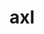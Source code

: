 ---
title: "axl"
layout: cache
categories: [package, develop-2024-03-17]
meta: {"versions": ["0.7.1", "0.8.0"], "compilers": ["cce@=15.0.1", "gcc@=10.3.0", "gcc@=11.1.0", "gcc@=11.4.0", "gcc@=7.5.0", "gcc@=9.4.0", "oneapi@=2024.0.0"], "oss": ["rhel8", "sle_hpc15", "ubuntu18.04", "ubuntu20.04", "ubuntu22.04"], "platforms": ["linux"], "targets": ["neoverse_v1", "neoverse_v2", "ppc64le", "x86_64_v3", "x86_64_v4", "zen4"], "stacks": ["data-vis-sdk", "e4s", "e4s-cray-rhel", "e4s-cray-sles", "e4s-neoverse-v2", "e4s-neoverse_v1", "e4s-oneapi", "e4s-power", "radiuss", "root"], "num_specs": 16, "num_specs_by_stack": {"root": 16, "e4s-cray-rhel": 1, "e4s-cray-sles": 1, "radiuss": 1, "e4s-power": 2, "data-vis-sdk": 2, "e4s-neoverse_v1": 2, "e4s-neoverse-v2": 2, "e4s": 3, "e4s-oneapi": 2}}
spec_details: [{"hash": "vhzwnl6vjiwtjb5fvxrepfc2skhyg7az", "compiler": "cce@=15.0.1", "versions": ["0.8.0"], "os": "rhel8", "platform": "linux", "target": "zen4", "variants": ["async_api=daemon", "+bbapi", "~bbapi_fallback", "build_system=cmake", "build_type=Release", "~dw", "generator=make", "~ipo", "+pthreads", "+shared"], "stacks": ["root", "e4s-cray-rhel"], "size": "-", "tarball": "https://binaries.spack.io/releases/develop-2024-03-17/build_cache/linux-rhel8-zen4/cce-15.0.1/axl-0.8.0/linux-rhel8-zen4-cce-15.0.1-axl-0.8.0-vhzwnl6vjiwtjb5fvxrepfc2skhyg7az.spack"}, {"hash": "l4phnfjewt4ab3jr42pkbjrxljlgm5at", "compiler": "gcc@=10.3.0", "versions": ["0.8.0"], "os": "sle_hpc15", "platform": "linux", "target": "x86_64_v4", "variants": ["async_api=daemon", "+bbapi", "~bbapi_fallback", "build_system=cmake", "build_type=Release", "~dw", "generator=make", "~ipo", "+pthreads", "+shared"], "stacks": ["e4s-cray-sles", "root"], "size": "-", "tarball": "https://binaries.spack.io/releases/develop-2024-03-17/build_cache/linux-sle_hpc15-x86_64_v4/gcc-10.3.0/axl-0.8.0/linux-sle_hpc15-x86_64_v4-gcc-10.3.0-axl-0.8.0-l4phnfjewt4ab3jr42pkbjrxljlgm5at.spack"}, {"hash": "axqjqmxwydbjushe4caxfyis34wf7laf", "compiler": "gcc@=7.5.0", "versions": ["0.7.1"], "os": "ubuntu18.04", "platform": "linux", "target": "x86_64_v3", "variants": ["async_api=daemon", "+bbapi", "~bbapi_fallback", "build_system=cmake", "build_type=Release", "~dw", "generator=make", "~ipo", "+pthreads", "+shared"], "stacks": ["root", "radiuss"], "size": "-", "tarball": "https://binaries.spack.io/releases/develop-2024-03-17/build_cache/linux-ubuntu18.04-x86_64_v3/gcc-7.5.0/axl-0.7.1/linux-ubuntu18.04-x86_64_v3-gcc-7.5.0-axl-0.7.1-axqjqmxwydbjushe4caxfyis34wf7laf.spack"}, {"hash": "cli34dsnehkke32j4ushhlno54io3od3", "compiler": "gcc@=9.4.0", "versions": ["0.7.1"], "os": "ubuntu20.04", "platform": "linux", "target": "ppc64le", "variants": ["async_api=daemon", "+bbapi", "~bbapi_fallback", "build_system=cmake", "build_type=Release", "~dw", "generator=make", "~ipo", "+pthreads", "+shared"], "stacks": ["e4s-power", "root"], "size": "-", "tarball": "https://binaries.spack.io/releases/develop-2024-03-17/build_cache/linux-ubuntu20.04-ppc64le/gcc-9.4.0/axl-0.7.1/linux-ubuntu20.04-ppc64le-gcc-9.4.0-axl-0.7.1-cli34dsnehkke32j4ushhlno54io3od3.spack"}, {"hash": "ntcdev63bokccr7x7q23yv5u4k3eps4w", "compiler": "gcc@=9.4.0", "versions": ["0.8.0"], "os": "ubuntu20.04", "platform": "linux", "target": "ppc64le", "variants": ["async_api=daemon", "+bbapi", "~bbapi_fallback", "build_system=cmake", "build_type=Release", "~dw", "generator=make", "~ipo", "+pthreads", "+shared"], "stacks": ["e4s-power", "root"], "size": "-", "tarball": "https://binaries.spack.io/releases/develop-2024-03-17/build_cache/linux-ubuntu20.04-ppc64le/gcc-9.4.0/axl-0.8.0/linux-ubuntu20.04-ppc64le-gcc-9.4.0-axl-0.8.0-ntcdev63bokccr7x7q23yv5u4k3eps4w.spack"}, {"hash": "tun7h4bvjdutwm3l7oqmoxrviyszultg", "compiler": "gcc@=11.1.0", "versions": ["0.8.0"], "os": "ubuntu20.04", "platform": "linux", "target": "x86_64_v3", "variants": ["async_api=daemon", "+bbapi", "~bbapi_fallback", "build_system=cmake", "build_type=Release", "~dw", "generator=make", "~ipo", "+pthreads", "+shared"], "stacks": ["root", "data-vis-sdk"], "size": "-", "tarball": "https://binaries.spack.io/releases/develop-2024-03-17/build_cache/linux-ubuntu20.04-x86_64_v3/gcc-11.1.0/axl-0.8.0/linux-ubuntu20.04-x86_64_v3-gcc-11.1.0-axl-0.8.0-tun7h4bvjdutwm3l7oqmoxrviyszultg.spack"}, {"hash": "hh7qdhfbsgyrza6rgilfsaptyckewcac", "compiler": "gcc@=11.1.0", "versions": ["0.8.0"], "os": "ubuntu20.04", "platform": "linux", "target": "x86_64_v3", "variants": ["async_api=daemon", "+bbapi", "~bbapi_fallback", "build_system=cmake", "build_type=Release", "~dw", "generator=make", "~ipo", "+pthreads", "+shared"], "stacks": ["root", "data-vis-sdk"], "size": "-", "tarball": "https://binaries.spack.io/releases/develop-2024-03-17/build_cache/linux-ubuntu20.04-x86_64_v3/gcc-11.1.0/axl-0.8.0/linux-ubuntu20.04-x86_64_v3-gcc-11.1.0-axl-0.8.0-hh7qdhfbsgyrza6rgilfsaptyckewcac.spack"}, {"hash": "36ve2uqyjro7iuhhdkwcr44jrpnc6wad", "compiler": "gcc@=11.4.0", "versions": ["0.7.1"], "os": "ubuntu22.04", "platform": "linux", "target": "neoverse_v1", "variants": ["async_api=daemon", "+bbapi", "~bbapi_fallback", "build_system=cmake", "build_type=Release", "~dw", "generator=make", "~ipo", "+pthreads", "+shared"], "stacks": ["root", "e4s-neoverse_v1"], "size": "-", "tarball": "https://binaries.spack.io/releases/develop-2024-03-17/build_cache/linux-ubuntu22.04-neoverse_v1/gcc-11.4.0/axl-0.7.1/linux-ubuntu22.04-neoverse_v1-gcc-11.4.0-axl-0.7.1-36ve2uqyjro7iuhhdkwcr44jrpnc6wad.spack"}, {"hash": "7hm2dexlj6muojysmla2hybjno2aarvh", "compiler": "gcc@=11.4.0", "versions": ["0.8.0"], "os": "ubuntu22.04", "platform": "linux", "target": "neoverse_v1", "variants": ["async_api=daemon", "+bbapi", "~bbapi_fallback", "build_system=cmake", "build_type=Release", "~dw", "generator=make", "~ipo", "+pthreads", "+shared"], "stacks": ["root", "e4s-neoverse_v1"], "size": "-", "tarball": "https://binaries.spack.io/releases/develop-2024-03-17/build_cache/linux-ubuntu22.04-neoverse_v1/gcc-11.4.0/axl-0.8.0/linux-ubuntu22.04-neoverse_v1-gcc-11.4.0-axl-0.8.0-7hm2dexlj6muojysmla2hybjno2aarvh.spack"}, {"hash": "bjr6qorvy2sezma5woboh3m5pudluqqk", "compiler": "gcc@=11.4.0", "versions": ["0.8.0"], "os": "ubuntu22.04", "platform": "linux", "target": "neoverse_v2", "variants": ["async_api=daemon", "+bbapi", "~bbapi_fallback", "build_system=cmake", "build_type=Release", "~dw", "generator=make", "~ipo", "+pthreads", "+shared"], "stacks": ["root", "e4s-neoverse-v2"], "size": "-", "tarball": "https://binaries.spack.io/releases/develop-2024-03-17/build_cache/linux-ubuntu22.04-neoverse_v2/gcc-11.4.0/axl-0.8.0/linux-ubuntu22.04-neoverse_v2-gcc-11.4.0-axl-0.8.0-bjr6qorvy2sezma5woboh3m5pudluqqk.spack"}, {"hash": "2ra573x33zaiit4g4uweoz4xcwpz2bil", "compiler": "gcc@=11.4.0", "versions": ["0.7.1"], "os": "ubuntu22.04", "platform": "linux", "target": "neoverse_v2", "variants": ["async_api=daemon", "+bbapi", "~bbapi_fallback", "build_system=cmake", "build_type=Release", "~dw", "generator=make", "~ipo", "+pthreads", "+shared"], "stacks": ["root", "e4s-neoverse-v2"], "size": "-", "tarball": "https://binaries.spack.io/releases/develop-2024-03-17/build_cache/linux-ubuntu22.04-neoverse_v2/gcc-11.4.0/axl-0.7.1/linux-ubuntu22.04-neoverse_v2-gcc-11.4.0-axl-0.7.1-2ra573x33zaiit4g4uweoz4xcwpz2bil.spack"}, {"hash": "4quedpill2z5tudrkdlqs3o3b6ozqt5l", "compiler": "gcc@=11.4.0", "versions": ["0.7.1"], "os": "ubuntu22.04", "platform": "linux", "target": "x86_64_v3", "variants": ["async_api=daemon", "+bbapi", "~bbapi_fallback", "build_system=cmake", "build_type=Release", "~dw", "generator=make", "~ipo", "+pthreads", "+shared"], "stacks": ["e4s", "root"], "size": "-", "tarball": "https://binaries.spack.io/releases/develop-2024-03-17/build_cache/linux-ubuntu22.04-x86_64_v3/gcc-11.4.0/axl-0.7.1/linux-ubuntu22.04-x86_64_v3-gcc-11.4.0-axl-0.7.1-4quedpill2z5tudrkdlqs3o3b6ozqt5l.spack"}, {"hash": "vbnnx3m6hbdkbhxqgy4uc5sp27bgarwy", "compiler": "gcc@=11.4.0", "versions": ["0.8.0"], "os": "ubuntu22.04", "platform": "linux", "target": "x86_64_v3", "variants": ["async_api=daemon", "+bbapi", "~bbapi_fallback", "build_system=cmake", "build_type=Release", "~dw", "generator=make", "~ipo", "+pthreads", "+shared"], "stacks": ["e4s", "root"], "size": "-", "tarball": "https://binaries.spack.io/releases/develop-2024-03-17/build_cache/linux-ubuntu22.04-x86_64_v3/gcc-11.4.0/axl-0.8.0/linux-ubuntu22.04-x86_64_v3-gcc-11.4.0-axl-0.8.0-vbnnx3m6hbdkbhxqgy4uc5sp27bgarwy.spack"}, {"hash": "ffdnyoy5gpagsbuqnw4rri5o72env52o", "compiler": "gcc@=11.4.0", "versions": ["0.8.0"], "os": "ubuntu22.04", "platform": "linux", "target": "x86_64_v3", "variants": ["async_api=daemon", "+bbapi", "~bbapi_fallback", "build_system=cmake", "build_type=Release", "~dw", "generator=make", "~ipo", "+pthreads", "+shared"], "stacks": ["e4s", "root"], "size": "-", "tarball": "https://binaries.spack.io/releases/develop-2024-03-17/build_cache/linux-ubuntu22.04-x86_64_v3/gcc-11.4.0/axl-0.8.0/linux-ubuntu22.04-x86_64_v3-gcc-11.4.0-axl-0.8.0-ffdnyoy5gpagsbuqnw4rri5o72env52o.spack"}, {"hash": "htbxeg7b6gu7axxauz7ldklkyfvxn6h6", "compiler": "oneapi@=2024.0.0", "versions": ["0.7.1"], "os": "ubuntu22.04", "platform": "linux", "target": "x86_64_v3", "variants": ["async_api=daemon", "+bbapi", "~bbapi_fallback", "build_system=cmake", "build_type=Release", "~dw", "generator=make", "~ipo", "+pthreads", "+shared"], "stacks": ["root", "e4s-oneapi"], "size": "-", "tarball": "https://binaries.spack.io/releases/develop-2024-03-17/build_cache/linux-ubuntu22.04-x86_64_v3/oneapi-2024.0.0/axl-0.7.1/linux-ubuntu22.04-x86_64_v3-oneapi-2024.0.0-axl-0.7.1-htbxeg7b6gu7axxauz7ldklkyfvxn6h6.spack"}, {"hash": "tkb22gh7vbi3bn4rpwlxyp2xgs6mv4ob", "compiler": "oneapi@=2024.0.0", "versions": ["0.8.0"], "os": "ubuntu22.04", "platform": "linux", "target": "x86_64_v3", "variants": ["async_api=daemon", "+bbapi", "~bbapi_fallback", "build_system=cmake", "build_type=Release", "~dw", "generator=make", "~ipo", "+pthreads", "+shared"], "stacks": ["root", "e4s-oneapi"], "size": "-", "tarball": "https://binaries.spack.io/releases/develop-2024-03-17/build_cache/linux-ubuntu22.04-x86_64_v3/oneapi-2024.0.0/axl-0.8.0/linux-ubuntu22.04-x86_64_v3-oneapi-2024.0.0-axl-0.8.0-tkb22gh7vbi3bn4rpwlxyp2xgs6mv4ob.spack"}]
---